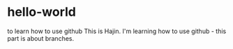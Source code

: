 # hello-world
to learn how to use github
This is Hajin. I'm learning how to use github - this part is about branches.
